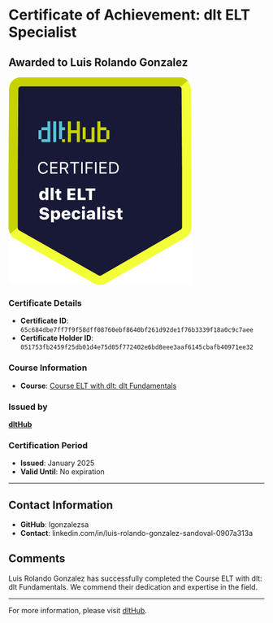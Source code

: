 
# Certificate of Achievement: dlt ELT Specialist

## Awarded to **Luis Rolando Gonzalez**

![Course Image](../badges/dlt_ELT_specialist.png)

### Certificate Details
- **Certificate ID**: `65c684dbe7ff7f9f58dff08760ebf8640bf261d92de1f76b3339f18a0c9c7aee`
- **Certificate Holder ID**: `051753fb2459f25db01d4e75d05f772402e6bd8eee3aaf6145cbafb40971ee32`

### Course Information
- **Course**: [Course ELT with dlt: dlt Fundamentals](https://github.com/dlt-hub/dlthub-education/tree/main/courses/dlt_fundamentals_dec_2024)

### Issued by
[**dltHub**](https://dlthub.com/) 

### Certification Period
- **Issued**: January 2025
- **Valid Until**: No expiration

---

## Contact Information
- **GitHub**: lgonzalezsa
- **Contact**: linkedin.com/in/luis-rolando-gonzalez-sandoval-0907a313a

## Comments
Luis Rolando Gonzalez has successfully completed the Course ELT with dlt: dlt Fundamentals. We commend their dedication and expertise in the field.

---

For more information, please visit [dltHub](https://dlthub.com/).
    